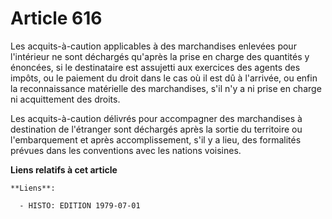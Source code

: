 # Article 616

Les acquits-à-caution applicables à des marchandises enlevées pour l'intérieur ne sont déchargés qu'après la prise en charge
des quantités y énoncées, si le destinataire est assujetti aux exercices des agents des impôts, ou le paiement du droit dans
le cas où il est dû à l'arrivée, ou enfin la reconnaissance matérielle des marchandises, s'il n'y a ni prise en charge ni
acquittement des droits.

Les acquits-à-caution délivrés pour accompagner des marchandises à destination de l'étranger sont déchargés après la sortie
du territoire ou l'embarquement et après accomplissement, s'il y a lieu, des formalités prévues dans les conventions avec les
nations voisines.

**Liens relatifs à cet article**

	**Liens**:

	  - HISTO: EDITION 1979-07-01
